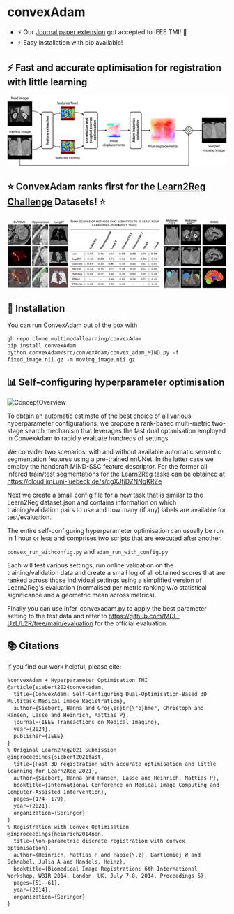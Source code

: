# convexAdam

* :zap: Our [Journal paper extension](https://ieeexplore.ieee.org/abstract/document/10681158) got accepted to IEEE TMI! :tada:
* :zap: Easy installation with pip available!

## :zap: Fast and accurate optimisation for registration with little learning
![MethodOverview](images/method_overview.png?raw=true "Selfconfiguring")


## :star: ConvexAdam ranks first for the [Learn2Reg Challenge](https://learn2reg.grand-challenge.org/) Datasets! :star:

![MethodOverview](images/l2r_m.png?raw=true "Learn2RegResults")

## :floppy_disk: Installation

You can run ConvexAdam out of the box with
```
gh repo clone multimodallearning/convexAdam 
pip install convexAdam
python convexAdam/src/convexAdam/convex_adam_MIND.py -f fixed_image.nii.gz -m moving_image.nii.gz
````

## :bar_chart: Self-configuring hyperparameter optimisation

![ConceptOverview](images/sc_graphic2-2.png?raw=true "Selfconfiguring")

To obtain an automatic estimate of the best choice of all various hyperparameter configurations, we propose a rank-based multi-metric two-stage search mechanism that leverages the fast dual optimisation employed in ConvexAdam to rapidly evaluate hundreds of settings. 

We consider two scenarios: with and without available automatic semantic segmentation features using a pre-trained nnUNet. In the latter case we employ the handcraft MIND-SSC feature descriptor. For the former all infered train/test segmentations for the Learn2Reg tasks can be obtained at https://cloud.imi.uni-luebeck.de/s/cgXJfjDZNNgKRZe 

Next we create a small config file for a new task that is similar to the Learn2Reg dataset.json and contains information on which training/validation pairs to use and how many (if any) labels are available for test/evaluation. 

The entire self-configuring hyperparameter optimisation can usually be run in 1 hour or less and comprises two scripts that are executed after another.

``convex_run_withconfig.py`` and ``adam_run_with_config.py`` 

Each will test various settings, run online validation on the training/validation data and create a small log of all obtained scores that are ranked across those individual settings using a simplified version of Learn2Reg's evaluation (normalised per metric ranking w/o statistical significance and a geometric mean across metrics).

Finally you can use infer_convexadam.py to apply the best parameter setting to the test data and refer to https://github.com/MDL-UzL/L2R/tree/main/evaluation for the official evaluation.

## :books: Citations

If you find our work helpful, please cite:

```
%convexAdam + Hyperparameter Optimisation TMI
@article{siebert2024convexadam,
  title={ConvexAdam: Self-Configuring Dual-Optimisation-Based 3D Multitask Medical Image Registration},
  author={Siebert, Hanna and Gro{\ss}br{\"o}hmer, Christoph and Hansen, Lasse and Heinrich, Mattias P},
  journal={IEEE Transactions on Medical Imaging},
  year={2024},
  publisher={IEEE}
}
% Original Learn2Reg2021 Submission
@inproceedings{siebert2021fast,
  title={Fast 3D registration with accurate optimisation and little learning for Learn2Reg 2021},
  author={Siebert, Hanna and Hansen, Lasse and Heinrich, Mattias P},
  booktitle={International Conference on Medical Image Computing and Computer-Assisted Intervention},
  pages={174--179},
  year={2021},
  organization={Springer}
}
% Registration with Convex Optimisation
@inproceedings{heinrich2014non,
  title={Non-parametric discrete registration with convex optimisation},
  author={Heinrich, Mattias P and Papie{\.z}, Bartlomiej W and Schnabel, Julia A and Handels, Heinz},
  booktitle={Biomedical Image Registration: 6th International Workshop, WBIR 2014, London, UK, July 7-8, 2014. Proceedings 6},
  pages={51--61},
  year={2014},
  organization={Springer}
}
```
